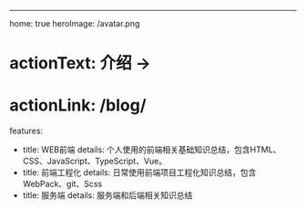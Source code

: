 ---
home: true
heroImage: /avatar.png
# actionText: 介绍 →
# actionLink: /blog/
features:
- title: WEB前端
  details: 个人使用的前端相关基础知识总结，包含HTML、CSS、JavaScript、TypeScript、Vue。
- title: 前端工程化
  details: 日常使用前端项目工程化知识总结，包含WebPack、git、Scss
- title: 服务端
  details: 服务端和后端相关知识总结

